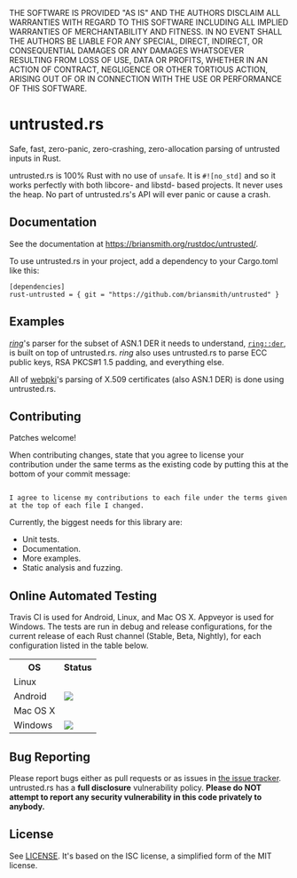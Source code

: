 THE SOFTWARE IS PROVIDED "AS IS" AND THE AUTHORS DISCLAIM ALL WARRANTIES WITH
REGARD TO THIS SOFTWARE INCLUDING ALL IMPLIED WARRANTIES OF MERCHANTABILITY
AND FITNESS. IN NO EVENT SHALL THE AUTHORS BE LIABLE FOR ANY SPECIAL, DIRECT,
INDIRECT, OR CONSEQUENTIAL DAMAGES OR ANY DAMAGES WHATSOEVER RESULTING FROM
LOSS OF USE, DATA OR PROFITS, WHETHER IN AN ACTION OF CONTRACT, NEGLIGENCE OR
OTHER TORTIOUS ACTION, ARISING OUT OF OR IN CONNECTION WITH THE USE OR
PERFORMANCE OF THIS SOFTWARE.



untrusted.rs
============

Safe, fast, zero-panic, zero-crashing, zero-allocation parsing of untrusted
inputs in Rust.

untrusted.rs is 100% Rust with no use of `unsafe`. It is `#![no_std]` and so
it works perfectly with both libcore- and libstd- based projects. It never uses
the heap. No part of untrusted.rs's API will ever panic or cause a crash.



Documentation
-------------

See the documentation at
https://briansmith.org/rustdoc/untrusted/.

To use untrusted.rs in your project, add a dependency to your
Cargo.toml like this:

```
[dependencies]
rust-untrusted = { git = "https://github.com/briansmith/untrusted" }
```



Examples
--------

[*ring*](https://github.com/briansmith/ring)'s parser for the subset of ASN.1
DER it needs to understand,
[`ring::der`](https://github.com/briansmith/ring/blob/master/src/der.rs), is
built on top of untrusted.rs. *ring* also uses untrusted.rs to parse ECC public
keys, RSA PKCS#1 1.5 padding, and everything else.

All of [webpki](https://github.com/briansmith/webpki)'s parsing of X.509
certificates (also ASN.1 DER) is done using untrusted.rs.



Contributing
------------

Patches welcome!

When contributing changes, state that you agree to license your contribution
under the same terms as the existing code by putting this at the bottom of your
commit message:

```

I agree to license my contributions to each file under the terms given
at the top of each file I changed.
```

Currently, the biggest needs for this library are:

* Unit tests.
* Documentation.
* More examples.
* Static analysis and fuzzing.



Online Automated Testing
------------------------

Travis CI is used for Android, Linux, and Mac OS X. Appveyor is used for
Windows. The tests are run in debug and release configurations, for the current
release of each Rust channel (Stable, Beta, Nightly), for each configuration
listed in the table below.

<table>
<tr><th>OS</th><th>Status</th>
<tr><td >Linux</td>
    <td rowspan=3><a title="Build Status" href=https://travis-ci.org/briansmith/unrusted><img src=https://travis-ci.org/briansmith/unrusted.svg?branch=master></a>
</tr>
<tr><td>Android</td></tr>
<tr><td>Mac&nbsp;OS&nbsp;X</td></tr>
<tr><td>Windows</td>
    <td><a title="Build Status" href=https://ci.appveyor.com/project/briansmith/unrusted/branch/master><img src="TODO"></a>
</tr>
</table>



Bug Reporting
-------------

Please report bugs either as pull requests or as issues in [the issue
tracker](https://github.com/briansmith/untrusted/issues). untrusted.rs has a
**full disclosure** vulnerability policy. **Please do NOT attempt to report
any security vulnerability in this code privately to anybody.**



License
-------

See [LICENSE](LICENSE). It's based on the ISC license, a simplified form of the
MIT license.
